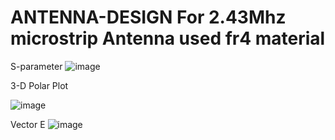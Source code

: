 # ANTENNA-DESIGN  For 2.43Mhz microstrip Antenna used fr4 material
S-parameter
![image](https://user-images.githubusercontent.com/60343675/153801928-2fe65beb-1882-47fa-a20b-3a54b127b7e5.png)


 3-D Polar Plot
 
 ![image](https://user-images.githubusercontent.com/60343675/153801180-67f5d9c0-8f99-47e2-9105-93f236984f0f.png)
 
 Vector E
 ![image](https://user-images.githubusercontent.com/60343675/153801394-411a9129-be11-4b03-b39d-7185c9f9343d.png)
 
